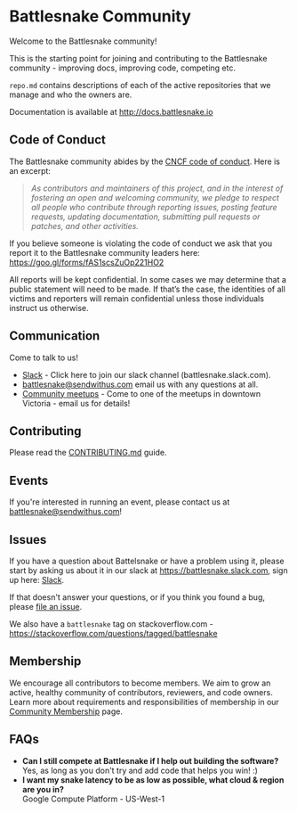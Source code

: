 # Battlesnake Community

Welcome to the Battlesnake community!

This is the starting point for joining and contributing to the Battlesnake community - improving docs, improving code, competing etc.

`repo.md` contains descriptions of each of the active repositories that we manage and who the owners are.

Documentation is available at http://docs.battlesnake.io

## Code of Conduct

The Battlesnake community abides by the [CNCF code of conduct].  Here is an excerpt:

> _As contributors and maintainers of this project, and in the interest
> of fostering an open and welcoming community, we pledge to respect
> all people who contribute through reporting issues, posting feature
> requests, updating documentation, submitting pull requests or patches,
> and other activities._

If you believe someone is violating the code of conduct we ask that you report it to the Battlesnake community leaders here: 
https://goo.gl/forms/fAS1scsZuOp221HO2

All reports will be kept confidential. In some cases we may determine that a public statement will need to be made. If that’s the case, the identities of all victims and reporters will remain confidential unless those individuals instruct us otherwise.


## Communication 

Come to talk to us!  

* [Slack] - Click here to join our slack channel (battlesnake.slack.com).
* <battlesnake@sendwithus.com> email us with any questions at all.
* [Community meetups](meetups.md) - Come to one of the meetups in downtown Victoria - email us for details!


## Contributing

Please read the [CONTRIBUTING.md](CONTRIBUTING.md) guide.

## Events

If you're interested in running an event, please contact us at battlesnake@sendwithus.com!

## Issues

If you have a question about Battelsnake or have a problem using it,
please start by asking us about it in our slack at <https://battlesnake.slack.com>, sign up here: [Slack].

If that doesn't answer your questions, or if you think you found a bug,
please [file an issue].

We also have a `battlesnake` tag on stackoverflow.com - https://stackoverflow.com/questions/tagged/battlesnake

## Membership

We encourage all contributors to become members. We aim to grow an active, healthy community of contributors, reviewers, and code owners. Learn more about requirements and responsibilities of membership in our [Community Membership] page.

## FAQs

- **Can I still compete at Battlesnake if I help out building the software?**  
  Yes, as long as you don't try and add code that helps you win! :)
- **I want my snake latency to be as low as possible, what cloud & region are you in?**  
  Google Compute Platform - US-West-1

[Blog]: http://blog.battlesnake.io
[CNCF code of conduct]: https://github.com/cncf/foundation/blob/master/code-of-conduct.md
[communication]: /communication.md
[file an issue]: https://github.com/battlesnakeio/roadmap/issues/new
[Slack]: https://join.slack.com/t/battlesnake/shared_invite/enQtMzQ1MjIyNDAzNzgxLTJkYTQyZGM5NTYyMjI3MGZkN2U4ZTEyMGFhYjM2MzQ3NzEyOTM1N2ZhZjgwMGFlZDM0YWNiZmRhMmVkMDZkOGE
[troubleshooting guide]: http://battlesnake.io/docs/troubleshooting
[Twitter]: https://twitter.com/battlesnakeio
[Community Membership]:/community-membership.md

